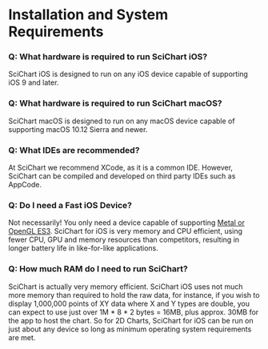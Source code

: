 # Installation and System Requirements

### Q: What hardware is required to run SciChart iOS?
SciChart iOS is designed to run on any iOS device capable of supporting iOS 9 and later.

### Q: What hardware is required to run SciChart macOS?
SciChart macOS is designed to run on any macOS device capable of supporting macOS 10.12 Sierra and newer.

### Q: What IDEs are recommended?
At SciChart we recommend XCode, as it is a common IDE. However, SciChart can be compiled and developed on third party IDEs such as AppCode.

### Q: Do I need a Fast iOS Device?
Not necessarily! You only need a device capable of supporting [Metal or OpenGL ES3](https://developer.apple.com/library/archive/documentation/DeviceInformation/Reference/iOSDeviceCompatibility/HardwareGPUInformation/HardwareGPUInformation.html). SciChart for iOS is very memory and CPU efficient, using fewer CPU, GPU and memory resources than competitors, resulting in longer battery life in like-for-like applications.

### Q: How much RAM do I need to run SciChart?
SciChart is actually very memory efficient. SciChart iOS uses not much more memory than required to hold the raw data, for instance, if you wish to display 1,000,000 points of XY data where X and Y types are double, you can expect to use just over 1M * 8 * 2 bytes = 16MB, plus approx. 30MB for the app to host the chart. So for 2D Charts, SciChart for iOS can be run on just about any device so long as minimum operating system requirements are met.